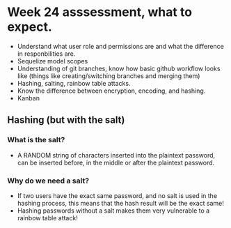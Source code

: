 # Week 24 asssessment, what to expect.

- Understand what user role and permissions are and what the difference in responbilities are.
- Sequelize model scopes
- Understanding of git branches, know how basic github workflow looks like (things like creating/switching branches and merging them)
- Hashing, salting, rainbow table attacks.
- Know the difference between encryption, encoding, and hashing.
- Kanban


## Hashing (but with the salt)

### What is the salt?

- A RANDOM string of characters inserted into the plaintext password, can be inserted before, in the middle or after the plaintext password.

### Why do we need a salt?

- If two users have the exact same password, and no salt is used in the hashing process, this means that the hash result will be the exact same!
- Hashing passwords without a salt makes them very vulnerable to a rainbow table attack!


